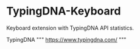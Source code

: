 # TypingDNA-Keyboard

Keyboard extension with TypingDNA API statistics.

TypingDNA
"""
https://www.typingdna.com/
"""
